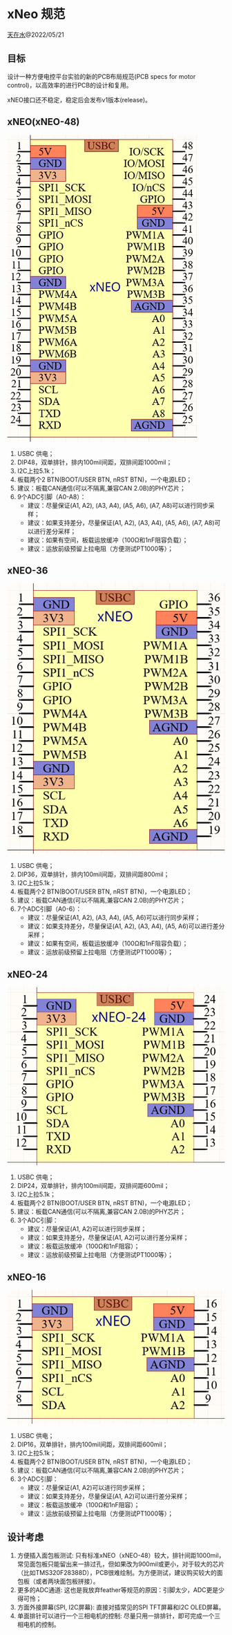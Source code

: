 # xNeo 规范

[天在水](heguolin@mail.iee.ac.cn)@2022/05/21

## 目标

设计一种方便电控平台实验的新的PCB布局规范(PCB specs for motor control)，以高效率的进行PCB的设计和复用。

xNEO接口还不稳定，稳定后会发布v1版本(release)。

## xNEO(xNEO-48)

![xNEO](./images/xNEO-48.png)

1. USBC 供电；
2. DIP48，双单排针，排内100mil间距，双排间距1000mil；
3. I2C上拉5.1k；
4. 板载两个2 BTN(BOOT/USER BTN, nRST BTN)，一个电源LED；
5. 建议：板载CAN通信(可以不隔离,兼容CAN 2.0B)的PHY芯片；
6. 9个ADC引脚（A0-A8）：
   - 建议：尽量保证(A1, A2), (A3, A4), (A5, A6), (A7, A8)可以进行同步采样；
   - 建议：如果支持差分，尽量保证(A1, A2), (A3, A4), (A5, A6), (A7, A8)可以进行差分采样；
   - 建议：如果有空间，板载运放缓冲（100Ω和1nF阻容负载）；
   - 建议：运放前级预留上拉电阻（方便测试PT1000等）；

## xNEO-36

![xNEO](./images/xNEO-36.png)

1. USBC 供电；
2. DIP36，双单排针，排内100mil间距，双排间距800mil；
3. I2C上拉5.1k；
4. 板载两个2 BTN(BOOT/USER BTN, nRST BTN)，一个电源LED；
5. 建议：板载CAN通信(可以不隔离,兼容CAN 2.0B)的PHY芯片；
6. 7个ADC引脚（A0-6）：
   - 建议：尽量保证(A1, A2), (A3, A4), (A5, A6)可以进行同步采样；
   - 建议：如果支持差分，尽量保证(A1, A2), (A3, A4), (A5, A6)可以进行差分采样；
   - 建议：如果有空间，板载运放缓冲（100Ω和1nF阻容负载）；
   - 建议：运放前级预留上拉电阻（方便测试PT1000等）；

## xNEO-24

![xNEO](./images/xNEO-24.png)

1. USBC 供电；
2. DIP24，双单排针，排内100mil间距，双排间距600mil；
3. I2C上拉5.1k；
4. 板载两个2 BTN(BOOT/USER BTN, nRST BTN)，一个电源LED；
5. 建议：板载CAN通信(可以不隔离,兼容CAN 2.0B)的PHY芯片；
6. 3个ADC引脚：
   - 建议：尽量保证(A1, A2)可以进行同步采样；
   - 建议：如果支持差分，尽量保证(A1, A2)可以进行差分采样；
   - 建议：板载运放缓冲（100Ω和1nF阻容）；
   - 建议：运放前级预留上拉电阻（方便测试PT1000等）；

## xNEO-16

![xNEO-S](./images/xNEO-16.png)

1. USBC 供电；
2. DIP16，双单排针，排内100mil间距，双排间距600mil；
3. I2C上拉5.1k；
4. 板载两个2 BTN(BOOT/USER BTN, nRST BTN)，一个电源LED；
5. 建议：板载CAN通信(可以不隔离,兼容CAN 2.0B)的PHY芯片；
6. 3个ADC引脚：
   - 建议：尽量保证(A1, A2)可以进行同步采样；
   - 建议：如果支持差分，尽量保证(A1, A2)可以进行差分采样；
   - 建议：板载运放缓冲（100Ω和1nF阻容）；
   - 建议：运放前级预留上拉电阻（方便测试PT1000等）；

## 设计考虑

1. 方便插入面包板测试:
    只有标准xNEO（xNEO-48）较大，排针间距1000mil，常见面包板只能留出来一排过孔，但如果改为900mil或更小，对于较大的芯片（比如TMS320F28388D），PCB很难绘制。为方便测试，建议购买较大的面包板（或者两块面包板拼接）。
2. 更多的ADC通道:
    这也是我放弃feather等规范的原因：引脚太少，ADC更是少得可怜；
3. 方面外接屏幕(SPI, I2C屏幕):
    直接对插常见的SPI TFT屏幕和I2C OLED屏幕。
4. 单面排针可以进行一个三相电机的控制:
    尽量只用一排排针，即可完成一个三相电机的控制。
